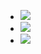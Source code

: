 - <img src="https://latex.codecogs.com/gif.latex?O_t=\text { Onset event at time bin } t " /> 
- <img src="https://latex.codecogs.com/gif.latex?s=\text { sensor reading }  " /> 
- <img src="https://latex.codecogs.com/gif.latex?P(s | O_t )=\text { Probability of a sensor reading value when sleep onset is observed at a time bin } t " />
